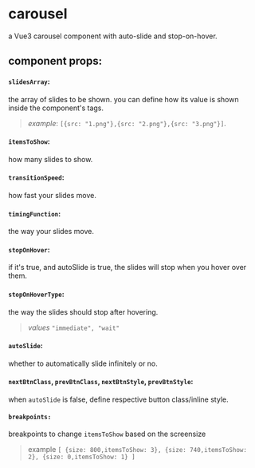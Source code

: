 # carousel
a Vue3 carousel component with auto-slide and stop-on-hover.

## component props:
#### `slidesArray`: 
the array of slides to be shown. you can define how its value is shown inside the component's tags.<br>
> *example*:  `[{src: "1.png"},{src: "2.png"},{src: "3.png"}]`.
#### `itemsToShow`: 
how many slides to show.
#### `transitionSpeed`: 
how fast your slides move.
#### `timingFunction`: 
the way your slides move.
#### `stopOnHover`: 
if it's true, and autoSlide is true, the slides will stop when you hover over them.
#### `stopOnHoverType`: 
the way the slides should stop after hovering.<br>
> *values* `"immediate", "wait"`
#### `autoSlide`: 
whether to automatically slide infinitely or no.
#### `nextBtnClass`, `prevBtnClass`, `nextBtnStyle`, `prevBtnStyle`: 
when `autoSlide` is false, define respective button class/inline style.
#### `breakpoints:` 
breakpoints to change `itemsToShow` based on the screensize
> example `[
>  {size: 800,itemsToShow: 3},
>  {size: 740,itemsToShow: 2},
>  {size: 0,itemsToShow: 1}
> ]`
